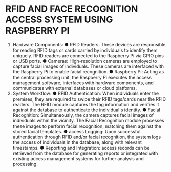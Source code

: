 # RFID AND FACE RECOGNITION ACCESS SYSTEM USING RASPBERRY PI
1. Hardware Components:
● RFID Readers: These devices are responsible for reading RFID tags or cards carried
by individuals to identify them uniquely. RFID readers are connected to the Raspberry
Pi via GPIO pins or USB ports.
● Cameras: High-resolution cameras are employed to capture facial images of
individuals. These cameras are interfaced with the Raspberry Pi to enable facial
recognition.
● Raspberry Pi: Acting as the central processing unit, the Raspberry Pi executes the
access management software, interfaces with hardware components, and
communicates with external databases or cloud platforms.
2. System Workflow:
● RFID Authentication: When individuals enter the premises, they are required to swipe
their RFID tags/cards near the RFID readers. The RFID module captures the tag
information and verifies it against the database to authenticate the individual's identity.
● Facial Recognition: Simultaneously, the camera captures facial images of individuals
within the vicinity. The Facial Recognition module processes these images to perform
facial recognition, matching them against the stored facial templates.
● access Logging: Upon successful authentication through RFID and/or facial
recognition, the system logs the access of individuals in the database, along with
relevant timestamps.
● Reporting and Integration: access records can be retrieved from the database for
generating reports or integrated with existing access management systems for further
analysis and processing.
